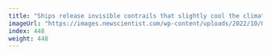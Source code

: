 ```yaml
---
title: "Ships release invisible contrails that slightly cool the climate"
imageUrl: "https://images.newscientist.com/wp-content/uploads/2022/10/05143706/SEI_128061021.jpg?width=600"
index: 448
weight: 448
---
```


